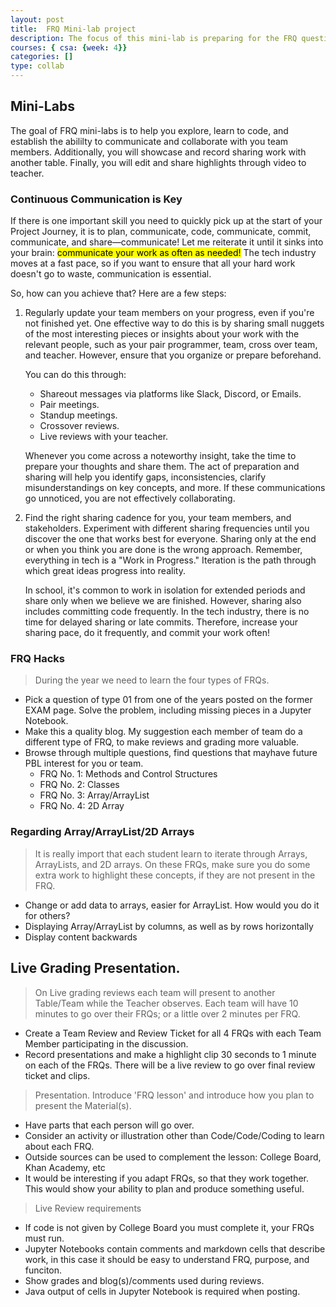```yaml
---
layout: post
title:  FRQ Mini-lab project
description: The focus of this mini-lab is preparing for the FRQ question types tested by College Board.  A great deal of energy should be spent on researching and preparing a lesson on each topic.
courses: { csa: {week: 4}}
categories: []
type: collab
---
```


## Mini-Labs
The goal of FRQ mini-labs is to help you explore, learn to code, and establish the abililty to communicate and collaborate with you team members.  Additionally, you will showcase and record sharing work with another table.  Finally, you will edit and share highlights through video to teacher.

### Continuous Communication is Key
If there is one important skill you need to quickly pick up at the start of your Project Journey, it is to plan, communicate, code, communicate, commit, communicate, and share—communicate! Let me reiterate it until it sinks into your brain: <mark>communicate your work as often as needed!</mark> The tech industry moves at a fast pace, so if you want to ensure that all your hard work doesn't go to waste, communication is essential.

So, how can you achieve that? Here are a few steps:
1. Regularly update your team members on your progress, even if you're not finished yet. One effective way to do this is by sharing small nuggets of the most interesting pieces or insights about your work with the relevant people, such as your pair programmer, team, cross over team, and teacher. However, ensure that you organize or prepare beforehand. 

    You can do this through:

    - Shareout messages via platforms like Slack, Discord, or Emails.
    - Pair meetings.
    - Standup meetings.
    - Crossover reviews.
    - Live reviews with your teacher.

    Whenever you come across a noteworthy insight, take the time to prepare your thoughts and share them. The act of preparation and sharing will help you identify gaps, inconsistencies, clarify misunderstandings on key concepts, and more. If these communications go unnoticed, you are not effectively collaborating.


2. Find the right sharing cadence for you, your team members, and stakeholders. Experiment with different sharing frequencies until you discover the one that works best for everyone. Sharing only at the end or when you think you are done is the wrong approach. Remember, everything in tech is a "Work in Progress." Iteration is the path through which great ideas progress into reality.

    In school, it's common to work in isolation for extended periods and share only when we believe we are finished. However, sharing also includes committing code frequently. In the tech industry, there is no time for delayed sharing or late commits. Therefore, increase your sharing pace, do it frequently, and commit your work often!

### FRQ Hacks
> During the year we need to learn the four types of FRQs.      
- Pick a question of type 01 from one of the years posted on the former EXAM page.  Solve the problem, including missing pieces in a Jupyter Notebook.  
- Make this a quality blog.  My suggestion each member of team do a different type of FRQ, to make reviews and grading more valuable.
- Browse through multiple questions, find questions that mayhave future PBL interest for you or team.
    - FRQ No. 1: Methods and Control Structures
    - FRQ No. 2: Classes
    - FRQ No. 3: Array/ArrayList
    - FRQ No. 4: 2D Array 

### Regarding Array/ArrayList/2D Arrays
> It is really import that each student learn to iterate through Arrays, ArrayLists, and 2D arrays.  On these FRQs, make sure you do some extra work to highlight these concepts, if they are not present in the FRQ.
- Change or add data to arrays, easier for ArrayList.  How would you do it for others?
- Displaying Array/ArrayList by columns, as well as by rows
horizontally
- Display content backwards

## Live Grading Presentation.  
> On Live grading reviews each team will present to another Table/Team while the Teacher observes.  Each team will have 10 minutes to go over their FRQs; or a little over 2 minutes per FRQ.
- Create a Team Review and Review Ticket for all 4 FRQs with each Team Member participating in the discussion.
- Record presentations and make a highlight clip 30 seconds to 1 minute on each of the FRQs.  There will be a live review to go over final review ticket and clips.
    
> Presentation.  Introduce 'FRQ lesson' and introduce how you plan to present the Material(s).  
- Have parts that each person will go over.
- Consider an activity or illustration other than Code/Code/Coding to learn about each FRQ.
- Outside sources can be used to complement the lesson: College Board, Khan Academy, etc
- It would be interesting if you adapt FRQs, so that they work together.  This would show your ability to plan and produce something useful.

> Live Review requirements
- If code is not given by College Board you must complete it, your FRQs must run.
- Jupyter Notebooks contain comments and markdown cells that describe work, in this case it should be easy to understand FRQ, purpose, and funciton.
- Show grades and blog(s)/comments  used during reviews.
- Java output of cells in Jupyter Notebook is required when posting.
